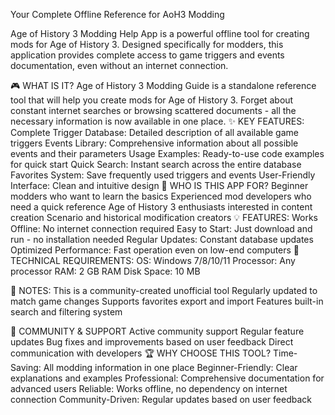 Your Complete Offline Reference for AoH3 Modding

Age of History 3 Modding Help App is a powerful offline tool for creating mods for Age of History 3. Designed specifically for modders, this application provides complete access to game triggers and events documentation, even without an internet connection.

🎮 WHAT IS IT?
Age of History 3 Modding Guide is a standalone reference tool that will help you create mods for Age of History 3. Forget about constant internet searches or browsing scattered documents - all the necessary information is now available in one place.
✨ KEY FEATURES:
Complete Trigger Database: Detailed description of all available game triggers
Events Library: Comprehensive information about all possible events and their parameters
Usage Examples: Ready-to-use code examples for quick start
Quick Search: Instant search across the entire database
Favorites System: Save frequently used triggers and events
User-Friendly Interface: Clean and intuitive design
🎯 WHO IS THIS APP FOR?
Beginner modders who want to learn the basics
Experienced mod developers who need a quick reference
Age of History 3 enthusiasts interested in content creation
Scenario and historical modification creators
💡 FEATURES:
Works Offline: No internet connection required
Easy to Start: Just download and run - no installation needed
Regular Updates: Constant database updates
Optimized Performance: Fast operation even on low-end computers
🔧 TECHNICAL REQUIREMENTS:
OS: Windows 7/8/10/11
Processor: Any processor
RAM: 2 GB RAM
Disk Space: 10 MB

📢 NOTES:
This is a community-created unofficial tool
Regularly updated to match game changes
Supports favorites export and import
Features built-in search and filtering system

💬 COMMUNITY & SUPPORT
Active community support
Regular feature updates
Bug fixes and improvements based on user feedback
Direct communication with developers
🏆 WHY CHOOSE THIS TOOL?
Time-Saving: All modding information in one place
Beginner-Friendly: Clear explanations and examples
Professional: Comprehensive documentation for advanced users
Reliable: Works offline, no dependency on internet connection
Community-Driven: Regular updates based on user feedback
